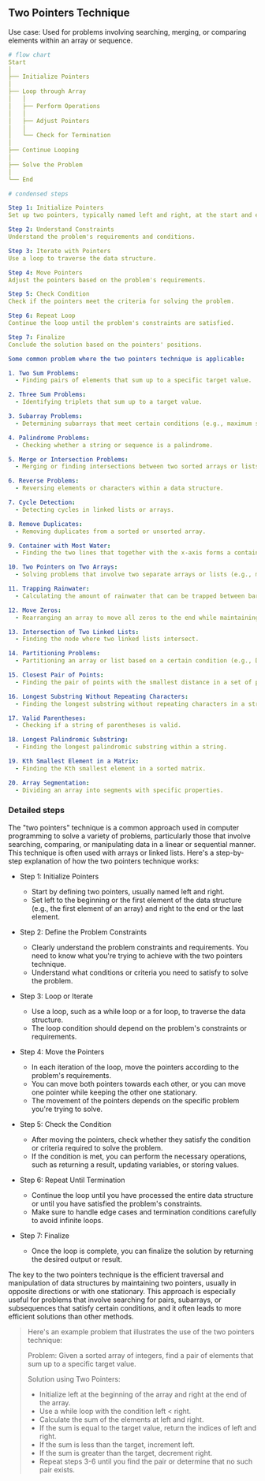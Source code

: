 ## Two Pointers Technique

Use case: Used for problems involving searching, merging, or comparing elements within an array or sequence.

```yaml
# flow chart
Start
│
├── Initialize Pointers
│
├── Loop through Array
│   │
│   ├── Perform Operations
│   │
│   ├── Adjust Pointers
│   │
│   └── Check for Termination
│
├── Continue Looping
│
├── Solve the Problem
│
└── End
```

```yaml
# condensed steps

Step 1: Initialize Pointers
Set up two pointers, typically named left and right, at the start and end of the data structure.

Step 2: Understand Constraints
Understand the problem's requirements and conditions.

Step 3: Iterate with Pointers
Use a loop to traverse the data structure.

Step 4: Move Pointers
Adjust the pointers based on the problem's requirements.

Step 5: Check Condition
Check if the pointers meet the criteria for solving the problem.

Step 6: Repeat Loop
Continue the loop until the problem's constraints are satisfied.

Step 7: Finalize
Conclude the solution based on the pointers' positions.
```

```yaml
Some common problem where the two pointers technique is applicable:

1. Two Sum Problems:
  - Finding pairs of elements that sum up to a specific target value.

2. Three Sum Problems:
  - Identifying triplets that sum up to a target value.

3. Subarray Problems:
  - Determining subarrays that meet certain conditions (e.g., maximum sum subarray).

4. Palindrome Problems:
  - Checking whether a string or sequence is a palindrome.

5. Merge or Intersection Problems:
  - Merging or finding intersections between two sorted arrays or lists.

6. Reverse Problems:
  - Reversing elements or characters within a data structure.

7. Cycle Detection:
  - Detecting cycles in linked lists or arrays.

8. Remove Duplicates:
  - Removing duplicates from a sorted or unsorted array.

9. Container with Most Water:
  - Finding the two lines that together with the x-axis forms a container that contains the most water.

10. Two Pointers on Two Arrays:
  - Solving problems that involve two separate arrays or lists (e.g., merging two sorted arrays).

11. Trapping Rainwater:
  - Calculating the amount of rainwater that can be trapped between bars.

12. Move Zeros:
  - Rearranging an array to move all zeros to the end while maintaining relative order of non-zero elements.

13. Intersection of Two Linked Lists:
  - Finding the node where two linked lists intersect.

14. Partitioning Problems:
  - Partitioning an array or list based on a certain condition (e.g., Dutch National Flag problem).

15. Closest Pair of Points:
  - Finding the pair of points with the smallest distance in a set of points.

16. Longest Substring Without Repeating Characters:
  - Finding the longest substring without repeating characters in a string.

17. Valid Parentheses:
  - Checking if a string of parentheses is valid.

18. Longest Palindromic Substring:
  - Finding the longest palindromic substring within a string.

19. Kth Smallest Element in a Matrix:
  - Finding the Kth smallest element in a sorted matrix.

20. Array Segmentation:
  - Dividing an array into segments with specific properties.
```

### Detailed steps

The "two pointers" technique is a common approach used in computer programming to solve a variety of problems, particularly those that involve searching, comparing, or manipulating data in a linear or sequential manner. This technique is often used with arrays or linked lists. Here's a step-by-step explanation of how the two pointers technique works:

- Step 1: Initialize Pointers
    - Start by defining two pointers, usually named left and right.
    - Set left to the beginning or the first element of the data structure (e.g., the first element of an array) and right to the end or the last element.

- Step 2: Define the Problem Constraints
    - Clearly understand the problem constraints and requirements. You need to know what you're trying to achieve with the two pointers technique.
    - Understand what conditions or criteria you need to satisfy to solve the problem.

- Step 3: Loop or Iterate
    - Use a loop, such as a while loop or a for loop, to traverse the data structure.
    - The loop condition should depend on the problem's constraints or requirements.

- Step 4: Move the Pointers
    - In each iteration of the loop, move the pointers according to the problem's requirements.
    - You can move both pointers towards each other, or you can move one pointer while keeping the other one stationary.
    - The movement of the pointers depends on the specific problem you're trying to solve.

- Step 5: Check the Condition
    - After moving the pointers, check whether they satisfy the condition or criteria required to solve the problem.
    - If the condition is met, you can perform the necessary operations, such as returning a result, updating variables, or storing values.

- Step 6: Repeat Until Termination
    - Continue the loop until you have processed the entire data structure or until you have satisfied the problem's constraints.
    - Make sure to handle edge cases and termination conditions carefully to avoid infinite loops.

- Step 7: Finalize
    - Once the loop is complete, you can finalize the solution by returning the desired output or result.

The key to the two pointers technique is the efficient traversal and manipulation of data structures by maintaining two pointers, usually in opposite directions or with one stationary. This approach is especially useful for problems that involve searching for pairs, subarrays, or subsequences that satisfy certain conditions, and it often leads to more efficient solutions than other methods.

> Here's an example problem that illustrates the use of the two pointers technique:
> 
> Problem: Given a sorted array of integers, find a pair of elements that sum up to a specific target value.
> 
> Solution using Two Pointers:
> 
> - Initialize left at the beginning of the array and right at the end of the array.
> - Use a while loop with the condition left < right.
> - Calculate the sum of the elements at left and right.
> - If the sum is equal to the target value, return the indices of left and right.
> - If the sum is less than the target, increment left.
> - If the sum is greater than the target, decrement right.
> - Repeat steps 3-6 until you find the pair or determine that no such pair exists.

